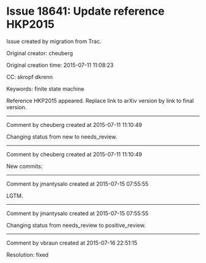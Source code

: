 # Issue 18641: Update reference HKP2015

Issue created by migration from Trac.

Original creator: cheuberg

Original creation time: 2015-07-11 11:08:23

CC:  skropf dkrenn

Keywords: finite state machine

Reference HKP2015 appeared. Replace link to arXiv version by link to final version.


---

Comment by cheuberg created at 2015-07-11 11:10:49

Changing status from new to needs_review.


---

Comment by cheuberg created at 2015-07-11 11:10:49

New commits:


---

Comment by jmantysalo created at 2015-07-15 07:55:55

LGTM.


---

Comment by jmantysalo created at 2015-07-15 07:55:55

Changing status from needs_review to positive_review.


---

Comment by vbraun created at 2015-07-16 22:51:15

Resolution: fixed
